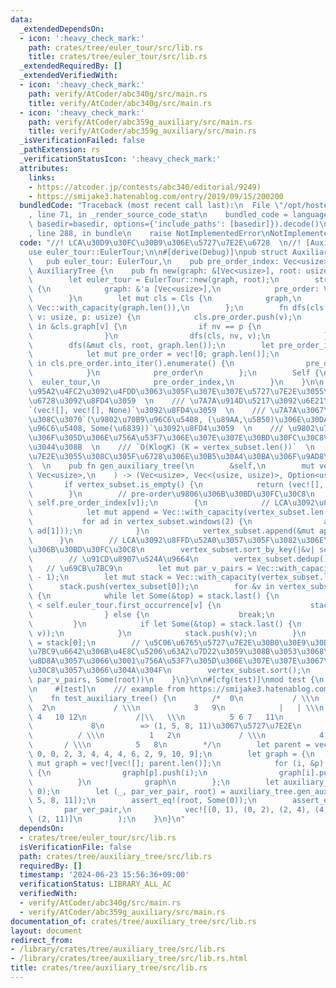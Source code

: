 ```yaml
---
data:
  _extendedDependsOn:
  - icon: ':heavy_check_mark:'
    path: crates/tree/euler_tour/src/lib.rs
    title: crates/tree/euler_tour/src/lib.rs
  _extendedRequiredBy: []
  _extendedVerifiedWith:
  - icon: ':heavy_check_mark:'
    path: verify/AtCoder/abc340g/src/main.rs
    title: verify/AtCoder/abc340g/src/main.rs
  - icon: ':heavy_check_mark:'
    path: verify/AtCoder/abc359g_auxiliary/src/main.rs
    title: verify/AtCoder/abc359g_auxiliary/src/main.rs
  _isVerificationFailed: false
  _pathExtension: rs
  _verificationStatusIcon: ':heavy_check_mark:'
  attributes:
    links:
    - https://atcoder.jp/contests/abc340/editorial/9249)
    - https://smijake3.hatenablog.com/entry/2019/09/15/200200
  bundledCode: "Traceback (most recent call last):\n  File \"/opt/hostedtoolcache/Python/3.10.14/x64/lib/python3.10/site-packages/onlinejudge_verify/documentation/build.py\"\
    , line 71, in _render_source_code_stat\n    bundled_code = language.bundle(stat.path,\
    \ basedir=basedir, options={'include_paths': [basedir]}).decode()\n  File \"/opt/hostedtoolcache/Python/3.10.14/x64/lib/python3.10/site-packages/onlinejudge_verify/languages/rust.py\"\
    , line 288, in bundle\n    raise NotImplementedError\nNotImplementedError\n"
  code: "//! LCA\u30D9\u30FC\u30B9\u306E\u5727\u7E2E\u6728  \n//! [Auxiliary Tree](https://atcoder.jp/contests/abc340/editorial/9249)\n\
    use euler_tour::EulerTour;\n\n#[derive(Debug)]\npub struct AuxiliaryTree {\n \
    \   pub euler_tour: EulerTour,\n    pub pre_order_index: Vec<usize>,\n}\n\nimpl\
    \ AuxiliaryTree {\n    pub fn new(graph: &[Vec<usize>], root: usize) -> Self {\n\
    \        let euler_tour = EulerTour::new(graph, root);\n        struct Cls<'a>\
    \ {\n            graph: &'a [Vec<usize>],\n            pre_order: Vec<usize>,\n\
    \        }\n        let mut cls = Cls {\n            graph,\n            pre_order:\
    \ Vec::with_capacity(graph.len()),\n        };\n        fn dfs(cls: &mut Cls,\
    \ v: usize, p: usize) {\n            cls.pre_order.push(v);\n            for &nv\
    \ in &cls.graph[v] {\n                if nv == p {\n                    continue;\n\
    \                }\n                dfs(cls, nv, v);\n            }\n        }\n\
    \        dfs(&mut cls, root, graph.len());\n        let pre_order_index = {\n\
    \            let mut pre_order = vec![0; graph.len()];\n            for (i, v)\
    \ in cls.pre_order.into_iter().enumerate() {\n                pre_order[v] = i;\n\
    \            }\n            pre_order\n        };\n        Self {\n          \
    \  euler_tour,\n            pre_order_index,\n        }\n    }\n\n    /// LCA\u306E\
    \u95A2\u4FC2\u3092\u4FDD\u3063\u305F\u307E\u307E\u5727\u7E2E\u3055\u308C\u305F\
    \u6728\u3092\u8FD4\u3059  \n    /// \u7A7A\u914D\u5217\u3092\u6E21\u3059\u3068\
    `(vec![], vec![], None)`\u3092\u8FD4\u3059  \n    /// \u7A7A\u3067\u306A\u3051\
    \u308C\u3070`(\u9802\u70B9\u96C6\u5408, (\u89AA,\u5B50)\u306E\u30DA\u30A2\u306E\
    \u96C6\u5408, Some(\u6839))`\u3092\u8FD4\u3059  \n    /// \u9802\u70B9\u96C6\u5408\
    \u306F\u305D\u306E\u756A\u53F7\u306E\u307E\u307E\u30BD\u30FC\u30C8\u3057\u3066\
    \u3044\u308B  \n    /// `O(KlogK) (K = vertex_subset.len())`  \n    /// \u5727\
    \u7E2E\u3055\u308C\u305F\u6728\u306E\u30B5\u30A4\u30BA\u306F\u9AD8\u3005`2K-1`\
    \  \n    pub fn gen_auxiliary_tree(\n        &self,\n        mut vertex_subset:\
    \ Vec<usize>,\n    ) -> (Vec<usize>, Vec<(usize, usize)>, Option<usize>) {\n \
    \       if vertex_subset.is_empty() {\n            return (vec![], vec![], None);\n\
    \        }\n        // pre-order\u9806\u306B\u30BD\u30FC\u30C8\n        vertex_subset.sort_by_key(|&v|\
    \ self.pre_order_index[v]);\n        {\n            // LCA\u3092\u8FFD\u52A0\n\
    \            let mut append = Vec::with_capacity(vertex_subset.len() - 1);\n \
    \           for ad in vertex_subset.windows(2) {\n                append.push(self.euler_tour.lca(ad[0],\
    \ ad[1]));\n            }\n            vertex_subset.append(&mut append);\n  \
    \      }\n        // LCA\u3092\u8FFD\u52A0\u3057\u305F\u3082\u306E\u3092pre-order\u9806\
    \u306B\u30BD\u30FC\u30C8\n        vertex_subset.sort_by_key(|&v| self.pre_order_index[v]);\n\
    \        // \u91CD\u8907\u524A\u9664\n        vertex_subset.dedup();\n\n     \
    \   // \u69CB\u7BC9\n        let mut par_v_pairs = Vec::with_capacity(vertex_subset.len()\
    \ - 1);\n        let mut stack = Vec::with_capacity(vertex_subset.len());\n  \
    \      stack.push(vertex_subset[0]);\n        for &v in vertex_subset.iter().skip(1)\
    \ {\n            while let Some(&top) = stack.last() {\n                if self.euler_tour.last_occurrence[top]\
    \ < self.euler_tour.first_occurrence[v] {\n                    stack.pop();\n\
    \                } else {\n                    break;\n                }\n   \
    \         }\n            if let Some(&top) = stack.last() {\n                par_v_pairs.push((top,\
    \ v));\n            }\n            stack.push(v);\n        }\n        let root\
    \ = stack[0];\n        // \u5C06\u6765\u5727\u7E2E\u30B0\u30E9\u30D5\u306E\u69CB\
    \u7BC9\u6642\u306B\u4E8C\u5206\u63A2\u7D22\u3059\u308B\u3053\u3068\u3092\u898B\
    \u8D8A\u3057\u3066\u3001\u756A\u53F7\u305D\u306E\u307E\u307E\u3067\u30BD\u30FC\
    \u30C8\u3057\u3066\u304A\u304F\n        vertex_subset.sort();\n        (vertex_subset,\
    \ par_v_pairs, Some(root))\n    }\n}\n\n#[cfg(test)]\nmod test {\n    use super::*;\n\
    \n    #[test]\n    /// example from https://smijake3.hatenablog.com/entry/2019/09/15/200200\n\
    \    fn test_auxiliary_tree() {\n        /*  0\n           / \\\n          1 \
    \  2\n             / \\\n            3   9\n            |   | \\\n           \
    \ 4   10 12\n           /|\\   \\\n          5 6 7   11\n              \\\n  \
    \             8\n        => (1, 5, 8, 11)\u3067\u5727\u7E2E\n            0\n \
    \          / \\\n          1   2\n             / \\\n            4   11\n    \
    \       / \\\n          5   8\n        */\n        let parent = vec![usize::MAX,\
    \ 0, 0, 2, 3, 4, 4, 4, 6, 2, 9, 10, 9];\n        let graph = {\n            let\
    \ mut graph = vec![vec![]; parent.len()];\n            for (i, &p) in parent.iter().enumerate().skip(1)\
    \ {\n                graph[p].push(i);\n                graph[i].push(p);\n  \
    \          }\n            graph\n        };\n        let auxiliary_tree = AuxiliaryTree::new(&graph,\
    \ 0);\n        let (_, par_ver_pair, root) = auxiliary_tree.gen_auxiliary_tree(vec![1,\
    \ 5, 8, 11]);\n        assert_eq!(root, Some(0));\n        assert_eq!(\n     \
    \       par_ver_pair,\n            vec![(0, 1), (0, 2), (2, 4), (4, 5), (4, 8),\
    \ (2, 11)]\n        );\n    }\n}\n"
  dependsOn:
  - crates/tree/euler_tour/src/lib.rs
  isVerificationFile: false
  path: crates/tree/auxiliary_tree/src/lib.rs
  requiredBy: []
  timestamp: '2024-06-23 15:56:36+09:00'
  verificationStatus: LIBRARY_ALL_AC
  verifiedWith:
  - verify/AtCoder/abc340g/src/main.rs
  - verify/AtCoder/abc359g_auxiliary/src/main.rs
documentation_of: crates/tree/auxiliary_tree/src/lib.rs
layout: document
redirect_from:
- /library/crates/tree/auxiliary_tree/src/lib.rs
- /library/crates/tree/auxiliary_tree/src/lib.rs.html
title: crates/tree/auxiliary_tree/src/lib.rs
---
```


